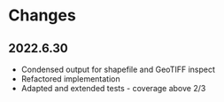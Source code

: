 # Changes

## 2022.6.30

* Condensed output for shapefile and GeoTIFF inspect
* Refactored implementation
* Adapted and extended tests - coverage above 2/3

